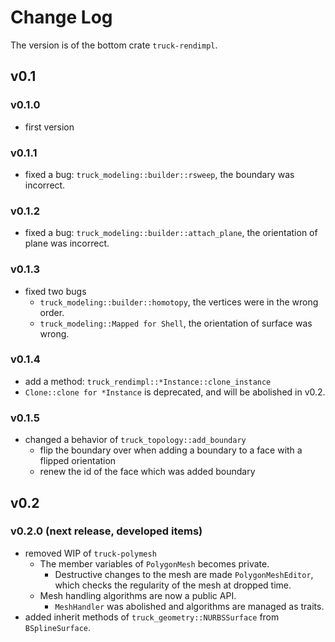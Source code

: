 # Change Log

The version is of the bottom crate `truck-rendimpl`.

## v0.1

### v0.1.0

- first version

### v0.1.1

- fixed a bug: `truck_modeling::builder::rsweep`, the boundary was incorrect.

### v0.1.2

- fixed a bug: `truck_modeling::builder::attach_plane`, the orientation of plane was incorrect.

### v0.1.3

- fixed two bugs
  - `truck_modeling::builder::homotopy`, the vertices were in the wrong order.
  - `truck_modeling::Mapped for Shell`, the orientation of surface was wrong.

### v0.1.4

- add a method: `truck_rendimpl::*Instance::clone_instance`
- `Clone::clone for *Instance` is deprecated, and will be abolished in v0.2.

### v0.1.5

- changed a behavior of `truck_topology::add_boundary`
  - flip the boundary over when adding a boundary to a face with a flipped orientation
  - renew the id of the face which was added boundary

## v0.2

### v0.2.0 (next release, developed items)
- removed WIP of `truck-polymesh`
  - The member variables of `PolygonMesh` becomes private.  
    - Destructive changes to the mesh are made `PolygonMeshEditor`, which checks the regularity of the mesh at dropped time.
  - Mesh handling algorithms are now a public API.
    - `MeshHandler` was abolished and algorithms are managed as traits.
- added inherit methods of `truck_geometry::NURBSSurface` from `BSplineSurface`.


